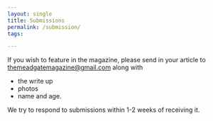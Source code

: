 ```yaml
---
layout: single
title: Submissions
permalink: /submission/
tags:

---
```


If you wish to feature in the magazine, please send in your article to [themeadgatemagazine@gmail.com](mailto:themeadgatemagazine@gmail.com) along with 
- the write up
- photos
- name and age.

We try to respond to submissions within 1-2 weeks of receiving it.

